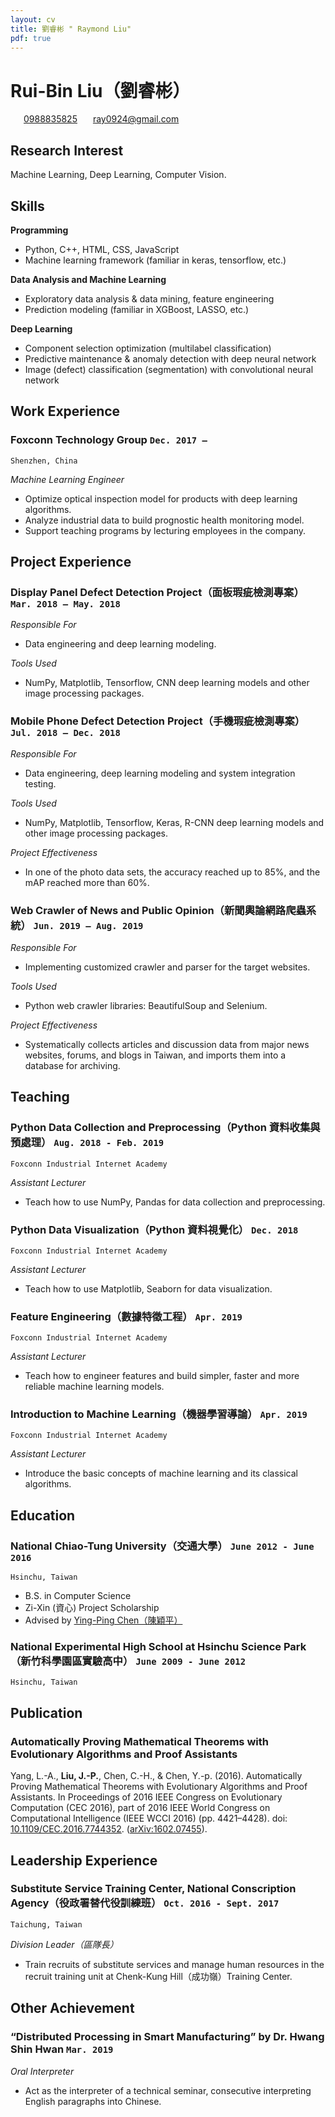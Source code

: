 ```yaml
---
layout: cv
title: 劉睿彬 " Raymond Liu"
pdf: true
---
```

# __Rui-Bin Liu__（劉睿彬）

<div id="webaddress">
<i class="fi-telephone" style="margin-left:1em"></i>
<a href="0988835825" style="margin-left:0.5em">0988835825</a>
<i class="fi-mail" style="margin-left:1em"></i>
<a href="ray0924@gmail.com" style="margin-left:0.5em">ray0924@gmail.com</a>
</div>


## Research Interest

Machine Learning, Deep Learning, Computer Vision.

## Skills

**Programming**
- Python, C++, HTML, CSS, JavaScript
- Machine learning framework (familiar in keras, tensorflow, etc.)

**Data Analysis and Machine Learning**
- Exploratory data analysis & data mining, feature engineering
- Prediction modeling (familiar in XGBoost, LASSO, etc.)

**Deep Learning**

- Component selection optimization (multilabel classification)
- Predictive maintenance & anomaly detection with deep neural network
- Image (defect) classification (segmentation) with convolutional neural network

## Work Experience
### __Foxconn Technology Group__ `Dec. 2017 –`
```
Shenzhen, China
```
_Machine Learning Engineer_
- Optimize optical inspection model for products with deep learning algorithms.
- Analyze industrial data to build prognostic health monitoring model.
- Support teaching programs by lecturing employees in the company.

## Project Experience
### __Display Panel Defect Detection Project（面板瑕疵檢測專案）__ `Mar. 2018 – May. 2018`

_Responsible For_
- Data engineering and deep learning modeling.

_Tools Used_
- NumPy, Matplotlib, Tensorflow, CNN deep learning models and other image processing packages.

### __Mobile Phone Defect Detection Project（手機瑕疵檢測專案）__ `Jul. 2018 – Dec. 2018`
_Responsible For_
- Data engineering, deep learning modeling and system integration testing.

_Tools Used_
- NumPy, Matplotlib, Tensorflow, Keras, R-CNN deep learning models and other image processing packages.

_Project Effectiveness_
- In one of the photo data sets, the accuracy reached up to 85%, and the mAP reached more than 60%.

### __Web Crawler of News and Public Opinion（新聞輿論網路爬蟲系統）__ `Jun. 2019 – Aug. 2019`

_Responsible For_
- Implementing customized crawler and parser for the target websites.

_Tools Used_
- Python web crawler libraries: BeautifulSoup and Selenium.

_Project Effectiveness_
- Systematically collects articles and discussion data from major news websites, forums, and blogs in Taiwan, and imports them into a database for archiving.


## Teaching
### __Python Data Collection and Preprocessing（Python 資料收集與預處理）__ `Aug. 2018 - Feb. 2019`
```
Foxconn Industrial Internet Academy
```
_Assistant Lecturer_
- Teach how to use NumPy, Pandas for data collection and preprocessing.

### __Python Data Visualization（Python 資料視覺化）__ `Dec. 2018`
```
Foxconn Industrial Internet Academy
```
_Assistant Lecturer_
- Teach how to use Matplotlib, Seaborn for data visualization.

### __Feature Engineering（數據特徵工程）__ `Apr. 2019`
```
Foxconn Industrial Internet Academy
```
_Assistant Lecturer_
- Teach how to engineer features and build simpler, faster and more reliable machine learning models.

### __Introduction to Machine Learning（機器學習導論）__ `Apr. 2019`
```
Foxconn Industrial Internet Academy
```
_Assistant Lecturer_
- Introduce the basic concepts of machine learning and its classical algorithms.

## Education
### __National Chiao-Tung University（交通大學）__ `June 2012 - June 2016`
```
Hsinchu, Taiwan
```
- B.S. in Computer Science
- Zi-Xin (資心) Project Scholarship
- Advised by [Ying-Ping Chen（陳穎平）](https://people.cs.nctu.edu.tw/~ypchen/)

### __National Experimental High School at Hsinchu Science Park（新竹科學園區實驗高中）__ `June 2009 - June 2012`
```
Hsinchu, Taiwan
```

## Publication
### __Automatically Proving Mathematical Theorems with Evolutionary Algorithms and Proof Assistants__

Yang, L.-A., __Liu, J.-P.__, Chen, C.-H., & Chen, Y.-p. (2016). Automatically Proving Mathematical Theorems with Evolutionary Algorithms and Proof Assistants. In Proceedings of 2016 IEEE Congress on Evolutionary Computation (CEC 2016), part of 2016 IEEE World Congress on Computational Intelligence (IEEE WCCI 2016) (pp. 4421–4428).
doi: [10.1109/CEC.2016.7744352](http://dx.doi.org/10.1109/CEC.2016.7744352). ([arXiv:1602.07455](https://arxiv.org/abs/1602.07455)).

## Leadership Experience
### __Substitute Service Training Center, National Conscription Agency（役政署替代役訓練班）__ `Oct. 2016 - Sept. 2017`
```
Taichung, Taiwan
```
_Division Leader（區隊長）_
- Train recruits of substitute services and manage human resources in the recruit training unit at Chenk-Kung Hill（成功嶺）Training Center.

## Other Achievement
### __“Distributed Processing in Smart Manufacturing” by Dr. Hwang Shin Hwan__ `Mar. 2019`

_Oral Interpreter_
- Act as the interpreter of a technical seminar, consecutive interpreting English paragraphs into Chinese.

<!-- ### Footer
Last updated: May. 2020 -->
